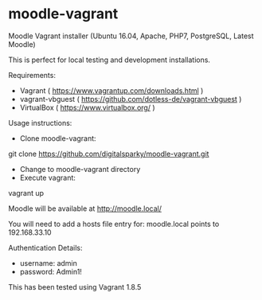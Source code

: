 # moodle-vagrant
Moodle Vagrant installer (Ubuntu 16.04, Apache, PHP7, PostgreSQL, Latest Moodle)

This is perfect for local testing and development installations.

Requirements:

- Vagrant ( https://www.vagrantup.com/downloads.html )
- vagrant-vbguest ( https://github.com/dotless-de/vagrant-vbguest )
- VirtualBox ( https://www.virtualbox.org/ )

Usage instructions:

- Clone moodle-vagrant:

git clone https://github.com/digitalsparky/moodle-vagrant.git

- Change to moodle-vagrant directory
- Execute vagrant:

vagrant up

Moodle will be available at http://moodle.local/

You will need to add a hosts file entry for:
moodle.local points to 192.168.33.10

Authentication Details:

- username: admin
- password: Admin1!

This has been tested using Vagrant 1.8.5

